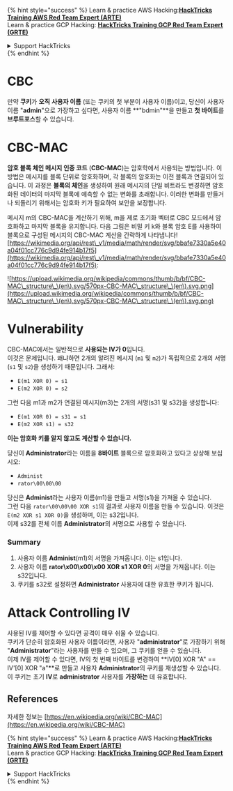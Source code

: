 {% hint style="success" %}
Learn & practice AWS Hacking:<img src="/.gitbook/assets/arte.png" alt="" data-size="line">[**HackTricks Training AWS Red Team Expert (ARTE)**](https://training.hacktricks.xyz/courses/arte)<img src="/.gitbook/assets/arte.png" alt="" data-size="line">\
Learn & practice GCP Hacking: <img src="/.gitbook/assets/grte.png" alt="" data-size="line">[**HackTricks Training GCP Red Team Expert (GRTE)**<img src="/.gitbook/assets/grte.png" alt="" data-size="line">](https://training.hacktricks.xyz/courses/grte)

<details>

<summary>Support HackTricks</summary>

* Check the [**subscription plans**](https://github.com/sponsors/carlospolop)!
* **Join the** 💬 [**Discord group**](https://discord.gg/hRep4RUj7f) or the [**telegram group**](https://t.me/peass) or **follow** us on **Twitter** 🐦 [**@hacktricks\_live**](https://twitter.com/hacktricks\_live)**.**
* **Share hacking tricks by submitting PRs to the** [**HackTricks**](https://github.com/carlospolop/hacktricks) and [**HackTricks Cloud**](https://github.com/carlospolop/hacktricks-cloud) github repos.

</details>
{% endhint %}


# CBC

만약 **쿠키**가 **오직** **사용자 이름** (또는 쿠키의 첫 부분이 사용자 이름)이고, 당신이 사용자 이름 "**admin**"으로 가장하고 싶다면, 사용자 이름 **"bdmin"**을 만들고 **첫 바이트**를 **브루트포스**할 수 있습니다.

# CBC-MAC

**암호 블록 체인 메시지 인증 코드** (**CBC-MAC**)는 암호학에서 사용되는 방법입니다. 이 방법은 메시지를 블록 단위로 암호화하며, 각 블록의 암호화는 이전 블록과 연결되어 있습니다. 이 과정은 **블록의 체인**을 생성하여 원래 메시지의 단일 비트라도 변경하면 암호화된 데이터의 마지막 블록에 예측할 수 없는 변화를 초래합니다. 이러한 변화를 만들거나 되돌리기 위해서는 암호화 키가 필요하여 보안을 보장합니다.

메시지 m의 CBC-MAC을 계산하기 위해, m을 제로 초기화 벡터로 CBC 모드에서 암호화하고 마지막 블록을 유지합니다. 다음 그림은 비밀 키 k와 블록 암호 E를 사용하여 블록으로 구성된 메시지의 CBC-MAC 계산을 간략하게 나타냅니다![https://wikimedia.org/api/rest\_v1/media/math/render/svg/bbafe7330a5e40a04f01cc776c9d94fe914b17f5](https://wikimedia.org/api/rest\_v1/media/math/render/svg/bbafe7330a5e40a04f01cc776c9d94fe914b17f5):

![https://upload.wikimedia.org/wikipedia/commons/thumb/b/bf/CBC-MAC\_structure\_\(en\).svg/570px-CBC-MAC\_structure\_\(en\).svg.png](https://upload.wikimedia.org/wikipedia/commons/thumb/b/bf/CBC-MAC\_structure\_\(en\).svg/570px-CBC-MAC\_structure\_\(en\).svg.png)

# Vulnerability

CBC-MAC에서는 일반적으로 **사용되는 IV가 0**입니다.\
이것은 문제입니다. 왜냐하면 2개의 알려진 메시지 (`m1` 및 `m2`)가 독립적으로 2개의 서명 (`s1` 및 `s2`)을 생성하기 때문입니다. 그래서:

* `E(m1 XOR 0) = s1`
* `E(m2 XOR 0) = s2`

그런 다음 m1과 m2가 연결된 메시지(m3)는 2개의 서명(s31 및 s32)을 생성합니다:

* `E(m1 XOR 0) = s31 = s1`
* `E(m2 XOR s1) = s32`

**이는 암호화 키를 알지 않고도 계산할 수 있습니다.**

당신이 **Administrator**라는 이름을 **8바이트** 블록으로 암호화하고 있다고 상상해 보십시오:

* `Administ`
* `rator\00\00\00`

당신은 **Administ**라는 사용자 이름(m1)을 만들고 서명(s1)을 가져올 수 있습니다.\
그런 다음 `rator\00\00\00 XOR s1`의 결과로 사용자 이름을 만들 수 있습니다. 이것은 `E(m2 XOR s1 XOR 0)`을 생성하며, 이는 s32입니다.\
이제 s32를 전체 이름 **Administrator**의 서명으로 사용할 수 있습니다.

### Summary

1. 사용자 이름 **Administ**(m1)의 서명을 가져옵니다. 이는 s1입니다.
2. 사용자 이름 **rator\x00\x00\x00 XOR s1 XOR 0**의 서명을 가져옵니다. 이는 s32입니다.
3. 쿠키를 s32로 설정하면 **Administrator** 사용자에 대한 유효한 쿠키가 됩니다.

# Attack Controlling IV

사용된 IV를 제어할 수 있다면 공격이 매우 쉬울 수 있습니다.\
쿠키가 단순히 암호화된 사용자 이름이라면, 사용자 "**administrator**"로 가장하기 위해 "**Administrator**"라는 사용자를 만들 수 있으며, 그 쿠키를 얻을 수 있습니다.\
이제 IV를 제어할 수 있다면, IV의 첫 번째 바이트를 변경하여 **IV\[0] XOR "A" == IV'\[0] XOR "a"**로 만들고 사용자 **Administrator**의 쿠키를 재생성할 수 있습니다. 이 쿠키는 초기 **IV**로 **administrator** 사용자를 **가장하는** 데 유효합니다.

## References

자세한 정보는 [https://en.wikipedia.org/wiki/CBC-MAC](https://en.wikipedia.org/wiki/CBC-MAC)


{% hint style="success" %}
Learn & practice AWS Hacking:<img src="/.gitbook/assets/arte.png" alt="" data-size="line">[**HackTricks Training AWS Red Team Expert (ARTE)**](https://training.hacktricks.xyz/courses/arte)<img src="/.gitbook/assets/arte.png" alt="" data-size="line">\
Learn & practice GCP Hacking: <img src="/.gitbook/assets/grte.png" alt="" data-size="line">[**HackTricks Training GCP Red Team Expert (GRTE)**<img src="/.gitbook/assets/grte.png" alt="" data-size="line">](https://training.hacktricks.xyz/courses/grte)

<details>

<summary>Support HackTricks</summary>

* Check the [**subscription plans**](https://github.com/sponsors/carlospolop)!
* **Join the** 💬 [**Discord group**](https://discord.gg/hRep4RUj7f) or the [**telegram group**](https://t.me/peass) or **follow** us on **Twitter** 🐦 [**@hacktricks\_live**](https://twitter.com/hacktricks\_live)**.**
* **Share hacking tricks by submitting PRs to the** [**HackTricks**](https://github.com/carlospolop/hacktricks) and [**HackTricks Cloud**](https://github.com/carlospolop/hacktricks-cloud) github repos.

</details>
{% endhint %}
